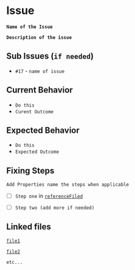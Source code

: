 # Issue

**`Name of the Issue`**

**`Description of the issue`**

## Sub Issues (`if needed`)

- `#17` - `name of issue`

## Current Behavior

- `Do this`
- `Curent Outcome`

## Expected Behavior

- `Do this`
- `Expected Outcome`

## Fixing Steps
`Add Properties name the steps when applicable`

- [ ] `Step one` in [`referenceFiled`]()
- [ ] `Step two (add more if needed)`


## Linked files

[`file1`]()

[`file2`]()

`etc...`